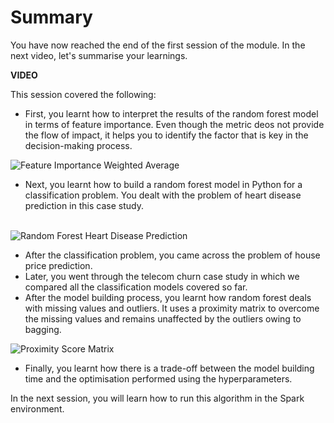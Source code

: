 # Summary

You have now reached the end of the first session of the module. In the next video, let's summarise your learnings.

**VIDEO**

This session covered the following:

-   First, you learnt how to interpret the results of the random forest model in terms of feature importance. Even though the metric deos not provide the flow of impact, it helps you to identify the factor that is key in the decision-making process.

![Feature Importance Weighted Average](https://i.ibb.co/P9RSmyX/Feature-Importance-Weighted-Average-2.jpg)

-   Next, you learnt how to build a random forest model in Python for a classification problem. You dealt with the problem of heart disease prediction in this case study.  
     

![Random Forest Heart Disease Prediction](https://i.ibb.co/2jvYT0S/Random-Forest-Heart-Disease-Prediction.jpg)

-   After the classification problem, you came across the problem of house price prediction.
-   Later, you went through the telecom churn case study in which we compared all the classification models covered so far.
-   After the model building process, you learnt how random forest deals with missing values and outliers. It uses a proximity matrix to overcome the missing values and remains unaffected by the outliers owing to bagging.     

![Proximity Score Matrix](https://i.ibb.co/pxgpbj4/Proximity-Score-Matrix.jpg)

-   Finally, you learnt how there is a trade-off between the model building time and the optimisation performed using the hyperparameters. 

In the next session, you will learn how to run this algorithm in the Spark environment.